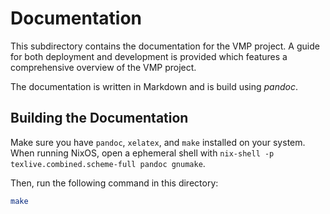 Documentation
====================

This subdirectory contains the documentation for the VMP project.
A guide for both deployment and development is provided which features a
comprehensive overview of the VMP project.

The documentation is written in Markdown and is build using *pandoc*.

## Building the Documentation

Make sure you have `pandoc`, `xelatex`, and `make` installed on your system.
When running NixOS, open a ephemeral shell with `nix-shell -p texlive.combined.scheme-full pandoc gnumake`.

Then, run the following command in this directory:
```bash
make
```